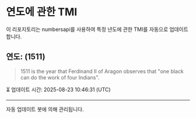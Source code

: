 
# 연도에 관한 TMI

이 리포지토리는 numbersapi를 사용하여 특정 년도에 관한 TMI를 자동으로 업데이트합니다.

## 연도: (1511)
> 1511 is the year that Ferdinand II of Aragon observes that "one black can do the work of four Indians".

⏳ 업데이트 시간: 2025-08-23 10:46:31 (UTC)

---
자동 업데이트 봇에 의해 관리됩니다.
